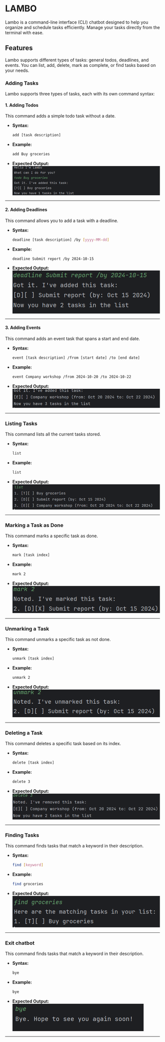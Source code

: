 # LAMBO

Lambo is a command-line interface (CLI) chatbot designed to help you organize and schedule tasks efficiently. Manage your tasks directly from the terminal with ease.

## Features

Lambo supports different types of tasks: general todos, deadlines, and events. You can list, add, delete, mark as complete, or find tasks based on your needs.

### Adding Tasks

Lambo supports three types of tasks, each with its own command syntax:

#### 1. Adding Todos

This command adds a simple todo task without a date.

- **Syntax:**
  ```bash
  add [task description]
  ```

- **Example:**
  ```bash
  add Buy groceries
  ```

- **Expected Output:**  
![img.png](picture/todo.png)

---

#### 2. Adding Deadlines

This command allows you to add a task with a deadline.

- **Syntax:**
  ```bash
  deadline [task description] /by [yyyy-MM-dd]
  ```

- **Example:**
  ```bash
  deadline Submit report /by 2024-10-15
  ```

- **Expected Output:**
![img.png](picture/deadline.png)
---

#### 3. Adding Events

This command adds an event task that spans a start and end date.

- **Syntax:**
  ```bash
  event [task description] /from [start date] /to [end date] 
  ```

- **Example:**
  ```bash
  event Company workshop /from 2024-10-20 /to 2024-10-22 
  ```

- **Expected Output:**  
  ![img.png](picture/event.png)

---

### Listing Tasks

This command lists all the current tasks stored.

- **Syntax:**
  ```bash
  list
  ```

- **Example:**
  ```bash
  list
  ```

- **Expected Output:**  
  ![img.png](picture/list.png)

---

### Marking a Task as Done

This command marks a specific task as done.

- **Syntax:**
  ```bash
  mark [task index]
  ```

- **Example:**
  ```bash
  mark 2
  ```

- **Expected Output:**  
  ![img.png](picture/mark.png)

---

### Unmarking a Task

This command unmarks a specific task as not done.

- **Syntax:**
  ```bash
  unmark [task index]
  ```

- **Example:**
  ```bash
  unmark 2
  ```

- **Expected Output:**  
  ![img.png](picture/unmark.png)

---

### Deleting a Task

This command deletes a specific task based on its index.

- **Syntax:**
  ```bash
  delete [task index]
  ```

- **Example:**
  ```bash
  delete 3
  ```

- **Expected Output:**  
  ![img.png](picture/delete.png)

---

### Finding Tasks

This command finds tasks that match a keyword in their description.

- **Syntax:**
  ```bash
  find [keyword]
  ```

- **Example:**
  ```bash
  find groceries
  ```

- **Expected Output:**  
  ![img.png](picture/find.png)

---

### Exit chatbot

This command finds tasks that match a keyword in their description.

- **Syntax:**
  ```bash
  bye
  ```

- **Example:**
  ```bash
  bye
  ```

- **Expected Output:**  
  ![img.png](picture/bye.png)

---